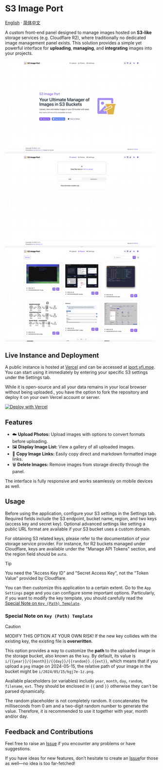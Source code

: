 # S3 Image Port

[English](README.md) · [简体中文](./docs/readme_zh.md)

A custom front-end panel designed to manage images hosted on **S3-like** storage services (e.g. Cloudflare R2), where traditionally no dedicated image management panel exists. This solution provides a simple yet powerful interface for **uploading**, **managing**, and **integrating** images into your projects.

![homepage](/docs/images/index-page.jpg)
![upload](/docs/images/upload-page.jpg)
![photos](/docs/images/gallery-page.jpg)

## Live Instance and Deployment

A public instance is hosted at [Vercel](https://vercel.com) and can be accessed at [iport.yfi.moe](https://iport.yfi.moe). You can start using it immediately by entering your specific S3 settings under the Settings tab.

While it is open-source and all your data remains in your local browser without being uploaded., you have the option to fork the repository and deploy it on your own Vercel account or server.

[![Deploy with Vercel](https://vercel.com/button)](https://vercel.com/new/clone?repository-url=https%3A%2F%2Fgithub.com%2Fyy4382%2Fs3-image-port)

## Features

- :cloud: **Upload Photos:** Upload images with options to convert formats before uploading.
- :framed_picture: **Display Image List:** View a gallery of all uploaded images.
- :link: **Copy Image Links:** Easily copy direct and markdown formatted image links.
- :wastebasket: **Delete Images:** Remove images from storage directly through the panel.

The interface is fully responsive and works seamlessly on mobile devices as well.

## Usage

Before using the application, configure your S3 settings in the Settings tab. Required fields include the S3 endpoint, bucket name, region, and two keys (access key and secret key). Optional advanced settings like setting a public URL format are available if your S3 bucket uses a custom domain.

For obtaining S3 related keys, please refer to the documentation of your storage service provider. For instance, for R2 buckets managed under Cloudflare, keys are available under the "Manage API Tokens" section, and the region field should be `auto`.

> [!TIP]
> You need the "Access Key ID" and "Secret Access Key", not the "Token Value" provided by Cloudflare.

You can then customize this application to a certain extent. Go to the `App Settings` page and you can configure some important options. Particularly, if you want to modify the key template, you should carefully read the [Special Note on `Key (Path) Template`](#special-note-on-key-path-template).

### Special Note on `Key (Path) Template`

> [!CAUTION]
> MODIFY THIS OPTION AT YOUR OWN RISK! If the new key collides with the existing key, the existing file is **overwritten**.

This option provides a way to customize the **path** to the uploaded image in the storage bucket, also known as the `key`. By default, its value is `i/{{year}}/{{month}}/{{day}}/{{random}}.{{ext}}`, which means that if you upload a `png` image on 2024-05-15, the relative path of your image in the bucket might be `i/2024/05/15/kgj7e-1z.png`.

Available placeholders (or variables) include `year`, `month`, `day`, `random`, `filename`, `ext`. They should be enclosed in `{{` and `}}` otherwise they can't be parsed dynamically.

The random placeholder is not completely random. It concatenates the milliseconds from 0 am and a two-digit random number to generate the value. Therefore, it is recommended to use it together with year, month and/or day.

## Feedback and Contributions

Feel free to raise an [Issue](https://github.com/yy4382/s3-image-port/issues/new/choose) if you encounter any problems or have suggestions.

If you have ideas for new features, don’t hesitate to create an [Issue](https://github.com/yy4382/s3-image-port/issues/new/choose)for those as well—no idea is too far-fetched!

